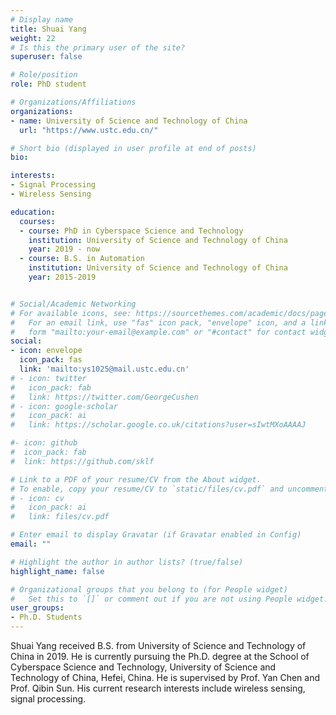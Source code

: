 ```yaml
---
# Display name
title: Shuai Yang
weight: 22
# Is this the primary user of the site?
superuser: false

# Role/position
role: PhD student

# Organizations/Affiliations
organizations:
- name: University of Science and Technology of China
  url: "https://www.ustc.edu.cn/"

# Short bio (displayed in user profile at end of posts)
bio: 

interests:
- Signal Processing
- Wireless Sensing

education:
  courses:
  - course: PhD in Cyberspace Science and Technology
    institution: University of Science and Technology of China
    year: 2019 - now
  - course: B.S. in Automation
    institution: University of Science and Technology of China
    year: 2015-2019


# Social/Academic Networking
# For available icons, see: https://sourcethemes.com/academic/docs/page-builder/#icons
#   For an email link, use "fas" icon pack, "envelope" icon, and a link in the
#   form "mailto:your-email@example.com" or "#contact" for contact widget.
social:
- icon: envelope
  icon_pack: fas
  link: 'mailto:ys1025@mail.ustc.edu.cn'
# - icon: twitter
#   icon_pack: fab
#   link: https://twitter.com/GeorgeCushen
# - icon: google-scholar
#   icon_pack: ai
#   link: https://scholar.google.co.uk/citations?user=sIwtMXoAAAAJ

#- icon: github
#  icon_pack: fab
#  link: https://github.com/sklf

# Link to a PDF of your resume/CV from the About widget.
# To enable, copy your resume/CV to `static/files/cv.pdf` and uncomment the lines below.
# - icon: cv
#   icon_pack: ai
#   link: files/cv.pdf

# Enter email to display Gravatar (if Gravatar enabled in Config)
email: ""

# Highlight the author in author lists? (true/false)
highlight_name: false

# Organizational groups that you belong to (for People widget)
#   Set this to `[]` or comment out if you are not using People widget.
user_groups:
- Ph.D. Students
---
```


Shuai Yang received B.S. from University of Science and Technology of China in 2019. He is currently pursuing the Ph.D. degree at the School of Cyberspace Science and Technology, University of Science and Technology of China, Hefei, China. He is supervised by Prof. Yan Chen and Prof. Qibin Sun. His current research interests include wireless sensing, signal processing.